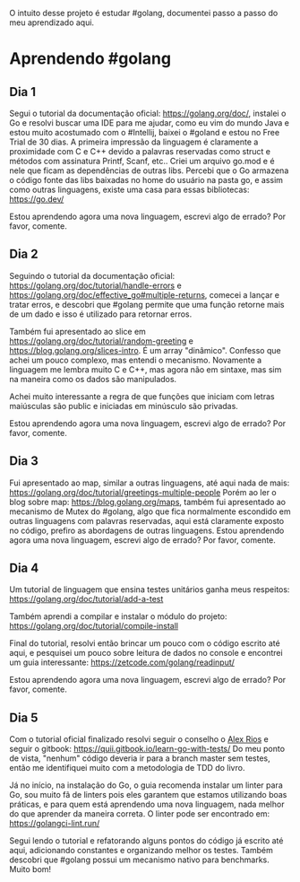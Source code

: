O intuito desse projeto é estudar #golang, documentei passo a passo do meu aprendizado aqui.

# Aprendendo #golang
## Dia 1
Segui o tutorial da documentação oficial: https://golang.org/doc/, instalei o Go e resolvi buscar uma IDE para me ajudar, como eu vim do mundo Java e estou muito acostumado com o #Intellij, baixei o #goland e estou no Free Trial de 30 dias.
A primeira impressão da linguagem é claramente a proximidade com C e C++ devido a palavras reservadas como struct e métodos com assinatura Printf, Scanf, etc..
Criei um arquivo go.mod e é nele que ficam as dependências de outras libs. Percebi que o Go armazena o código fonte das libs baixadas no home do usuário na pasta go, e assim como outras linguagens, existe uma casa para essas bibliotecas: https://go.dev/

Estou aprendendo agora uma nova linguagem, escrevi algo de errado? Por favor, comente.

## Dia 2
Seguindo o tutorial da documentação oficial: https://golang.org/doc/tutorial/handle-errors e https://golang.org/doc/effective_go#multiple-returns, comecei a lançar e tratar erros, e descobri que #golang permite que uma função retorne mais de um dado e isso é utilizado para retornar erros.

Também fui apresentado ao slice em https://golang.org/doc/tutorial/random-greeting e https://blog.golang.org/slices-intro. É um array "dinâmico". Confesso que achei um pouco complexo, mas entendi o mecanismo. Novamente a linguagem me lembra muito C e C++, mas agora não em sintaxe, mas sim na maneira como os dados são manipulados.

Achei muito interessante a regra de que funções que iniciam com letras maiúsculas são public e iniciadas em minúsculo são privadas.

Estou aprendendo agora uma nova linguagem, escrevi algo de errado? Por favor, comente.

## Dia 3
Fui apresentado ao map, similar a outras linguagens, até aqui nada de mais: https://golang.org/doc/tutorial/greetings-multiple-people
Porém ao ler o blog sobre map: https://blog.golang.org/maps, também fui apresentado ao mecanismo de Mutex do #golang, algo que fica normalmente escondido em outras linguagens com palavras reservadas, aqui está claramente exposto no código, prefiro as abordagens de outras linguagens.
Estou aprendendo agora uma nova linguagem, escrevi algo de errado? Por favor, comente.

## Dia 4
Um tutorial de linguagem que ensina testes unitários ganha meus respeitos: https://golang.org/doc/tutorial/add-a-test

Também aprendi a compilar e instalar o módulo do projeto: https://golang.org/doc/tutorial/compile-install

Final do tutorial, resolvi então brincar um pouco com o código escrito até aqui, e pesquisei um pouco sobre leitura de dados no console e encontrei um guia interessante: https://zetcode.com/golang/readinput/

Estou aprendendo agora uma nova linguagem, escrevi algo de errado? Por favor, comente.

## Dia 5
Com o tutorial oficial finalizado resolvi seguir o conselho o [Alex Rios](https://twitter.com/alextrending) e seguir o gitbook: https://quii.gitbook.io/learn-go-with-tests/ Do meu ponto de vista, "nenhum" código deveria ir para a branch master sem testes, então me identifiquei muito com a metodologia de TDD do livro.

Já no início, na instalação do Go, o guia recomenda instalar um linter para Go, sou muito fã de linters pois eles garantem que estamos utilizando boas práticas, e para quem está aprendendo uma nova linguagem, nada melhor do que aprender da maneira correta. O linter pode ser encontrado em: https://golangci-lint.run/

Segui lendo o tutorial e refatorando alguns pontos do código já escrito até aqui, adicionando constantes e organizando melhor os testes. Também descobri que #golang possui um mecanismo nativo para benchmarks. Muito bom!
